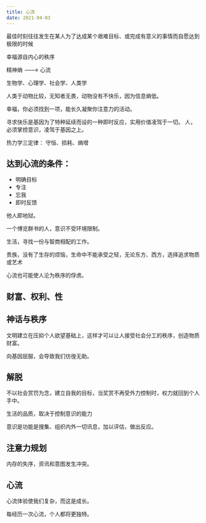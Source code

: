 ```yaml
---
title: 心流
date: 2021-04-03
---
```


最佳时刻往往发生在某人为了达成某个艰难目标、或完成有意义的事情而自愿达到极限的时候

幸福源自内心的秩序

精神熵 ---> 心流

生物学、心理学、社会学、人类学

人类于动物比较，无知者无畏，动物没有不快乐，因为信息熵低。

幸福，你必须找到一项，能长久凝聚你注意力的活动。

寻求快乐是基因为了特种延续而设的一种即时反应，实用价值凌驾于一切。
人，必须掌控意识，凌驾于基因之上。

热力学三定律：
守恒、损耗、熵增

## 达到心流的条件：
- 明确目标
- 专注
- 忘我
- 即时反馈

他人即地狱。

一个博览群书的人，意识不受环境限制。

生活，寻找一份与智商相配的工作。

贵族，没有了生存的烦恼，生命中不能承受之轻，无论东方、西方，选择追求物质或艺术

心流也可能使人沦为秩序的俘虏。

## 财富、权利、性

## 神话与秩序

文明建立在压抑个人欲望基础上，这样才可以让人接受社会分工的秩序，创造物质财富。

向基因屈服，会导致我们彷徨无助。

## 解脱
不以社会赏罚为念，建立自我的目标，当奖赏不再受外力控制时，权力就回到个人手中。

生活的品质，取决于控制意识的能力

意识是功能是搜集、组织内外一切讯息，加以评估，做出反应。

## 注意力规划
内存的失序，资讯和意图发生冲突。

## 心流
心流体验使我们复杂，而这是成长。

每经历一次心流，个人都将更独特。
